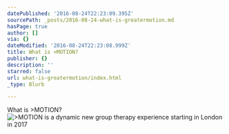 ```yaml
---
datePublished: '2016-08-24T22:23:09.395Z'
sourcePath: _posts/2016-08-24-what-is-greatermotion.md
hasPage: true
author: []
via: {}
dateModified: '2016-08-24T22:23:08.999Z'
title: What is >MOTION?
publisher: {}
description: ''
starred: false
url: what-is-greatermotion/index.html
_type: Blurb

---
```

What is \>MOTION?
![>MOTION is a dynamic new group therapy experience starting in London in 2017](https://the-grid-user-content.s3-us-west-2.amazonaws.com/3484bfd8-b386-480e-8d97-ac87b7e6d152.jpg)